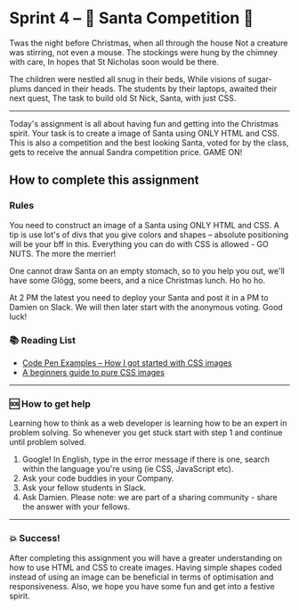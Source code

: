 # Sprint 4 – :santa: Santa Competition :santa:

Twas the night before Christmas, when all through the house
Not a creature was stirring, not even a mouse.
The stockings were hung by the chimney with care,
In hopes that St Nicholas soon would be there.

The children were nestled all snug in their beds,
While visions of sugar-plums danced in their heads.
The students by their laptops, awaited their next quest,
The task to build old St Nick, Santa, with just CSS.

---

Today's assignment is all about having fun and getting into the Christmas spirit. Your task is to create a image of Santa using ONLY HTML and CSS. This is also a competition and the best looking Santa, voted for by the class, gets to receive the annual Sandra competition price. GAME ON!

## How to complete this assignment

### Rules

You need to construct an image of a Santa using ONLY HTML and CSS. A tip is use lot's of divs that you give colors and shapes – absolute positioning will be your bff in this. Everything you can do with CSS is allowed - GO NUTS. The more the merrier!

One cannot draw Santa on an empty stomach, so to you help you out, we'll have some Glögg, some beers, and a nice Christmas lunch. Ho ho ho.

At 2 PM the latest you need to deploy your Santa and post it in a PM to Damien on Slack. We will then later start with the anonymous voting. Good luck!

### :books: Reading List

* [Code Pen Examples – How I got started with CSS images](https://blog.prototypr.io/how-i-started-drawing-css-images-3fd878675c89)
* [A beginners guide to pure CSS images](https://medium.com/coding-artist/a-beginners-guide-to-pure-css-images-ef9a5d069dd2)

---

### :sos: How to get help
Learning how to think as a web developer is learning how to be an expert in problem solving. So whenever you get stuck start with step 1 and continue until problem solved.

1. Google! In English, type in the error message if there is one, search within the language you're using (ie CSS, JavaScript etc).
2. Ask your code buddies in your Company.
3. Ask your fellow students in Slack.
4. Ask Damien. Please note: we are part of a sharing community - share the answer with your fellows.

---

### :boom: Success!

After completing this assignment you will have a greater understanding on how to use HTML and CSS to create images. Having simple shapes coded instead of using an image can be beneficial in terms of optimisation and responsiveness. Also, we hope you have some fun and get into a festive spirit.
